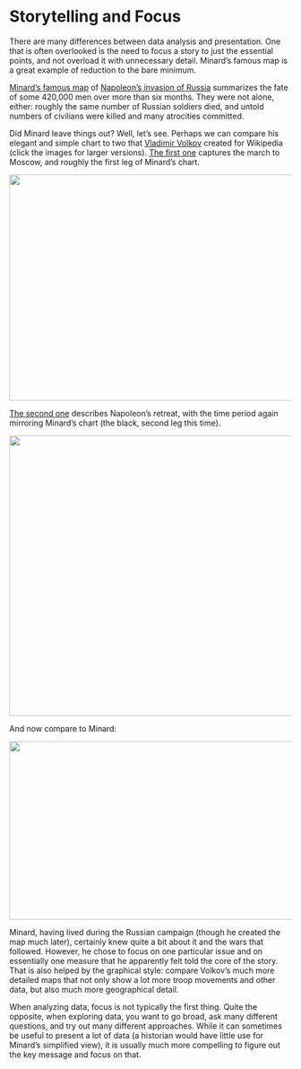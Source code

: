 # Storytelling and Focus

There are many differences between data analysis and presentation. One that is often overlooked is the need to focus a story to just the essential points, and not overload it with unnecessary detail. Minard’s famous map is a great example of reduction to the bare minimum.

<a href="/journalism/storytelling-minard-vs-nightingale">Minard’s famous map</a> of <a href="http://en.wikipedia.org/wiki/French_invasion_of_Russia">Napoleon’s invasion of Russia</a> summarizes the fate of some 420,000 men over more than six months. They were not alone, either: roughly the same number of Russian soldiers died, and untold numbers of civilians were killed and many atrocities committed.

Did Minard leave things out? Well, let’s see. Perhaps we can compare his elegant and simple chart to two that <a href="http://commons.wikimedia.org/wiki/User:Vladlen666">Vladimir </a><a href="http://commons.wikimedia.org/wiki/User:Vladlen666">Volkov</a> created for Wikipedia (click the images for larger versions). <a href="http://en.wikipedia.org/wiki/File:Patriotic_War_of_1812_ENG_map1.svg">The first one</a> captures the march to Moscow, and roughly the first leg of Minard’s chart.

<p align="center"><img title="Volkov Vladimir Petrovich, The Patriotic War of 1812, Part 1" src="https://media.eagereyes.org/wp-content/uploads/2012/09/1000px-Patriotic_War_of_1812_ENG_map1.svg_.png" alt="" width="600" height="403" /></p>

<a href="http://en.wikipedia.org/wiki/File:Patriotic_War_of_1812_ENG_map2.svg">The second one</a> describes Napoleon’s retreat, with the time period again mirroring Minard’s chart (the black, second leg this time).

<p align="center"><img title="Volkov Vladimir Petrovich, The Patriotic War of 1812, Part 1" src="https://media.eagereyes.org/wp-content/uploads/2012/09/1000px-Patriotic_War_of_1812_ENG_map2.svg_.png" width="600" height="500" alt="" /></p>

And now compare to Minard:

<p align="center"><img title="Minard, Napoleon's March to Moscow" src="https://media.eagereyes.org/wp-content/uploads/2012/08/Minard-Napoleon-Scan.png" width="668" height="318" alt="" /></p>

Minard, having lived during the Russian campaign (though he created the map much later), certainly knew quite a bit about it and the wars that followed. However, he chose to focus on one particular issue and on essentially one measure that he apparently felt told the core of the story. That is also helped by the graphical style: compare Volkov’s much more detailed maps that not only show a lot more troop movements and other data, but also much more geographical detail.

When analyzing data, focus is not typically the first thing. Quite the opposite, when exploring data, you want to go broad, ask many different questions, and try out many different approaches. While it can sometimes be useful to present a lot of data (a historian would have little use for Minard’s simplified view), it is usually much more compelling to figure out the key message and focus on that.
